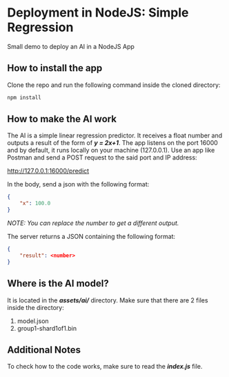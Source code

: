 # Deployment in NodeJS: Simple Regression
Small demo to deploy an AI in a NodeJS App

## How to install the app
Clone the repo and run the following command inside the cloned directory:

```bat
npm install
```

## How to make the AI work
The AI is a simple linear regression predictor. It receives a float number and outputs a result of the form of  *__y = 2x+1__*.
The app listens on the port 16000 and by default, it runs locally on your machine (127.0.0.1).
Use an app like Postman and send a POST request to the said port and IP address:

http://127.0.0.1:16000/predict

In the body, send a json with the following format:

```json
{
	"x": 100.0
}
```

*NOTE: You can replace the number to get a different output.*

The server returns a JSON containing the following format:


```json
{
	"result": <number>
}
```

## Where is the AI model?
It is located in the *__assets/ai/__* directory. Make sure that there are 2 files inside the directory:
1. model.json
2. group1-shard1of1.bin

## Additional Notes
To check how to the code works, make sure to read the *__index.js__* file.
